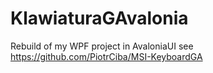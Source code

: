 # KlawiaturaGAvalonia
Rebuild of my WPF project in AvaloniaUI
see https://github.com/PiotrCiba/MSI-KeyboardGA
